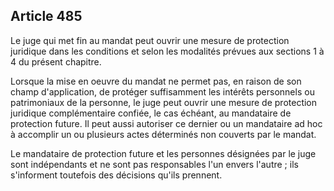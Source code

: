 Article 485
----
Le juge qui met fin au mandat peut ouvrir une mesure de protection juridique
dans les conditions et selon les modalités prévues aux sections 1 à 4 du présent
chapitre.

Lorsque la mise en oeuvre du mandat ne permet pas, en raison de son champ
d'application, de protéger suffisamment les intérêts personnels ou patrimoniaux
de la personne, le juge peut ouvrir une mesure de protection juridique
complémentaire confiée, le cas échéant, au mandataire de protection future. Il
peut aussi autoriser ce dernier ou un mandataire ad hoc à accomplir un ou
plusieurs actes déterminés non couverts par le mandat.

Le mandataire de protection future et les personnes désignées par le juge sont
indépendants et ne sont pas responsables l'un envers l'autre ; ils s'informent
toutefois des décisions qu'ils prennent.
